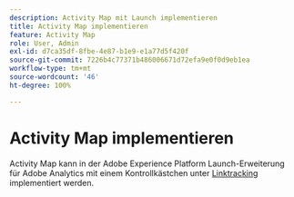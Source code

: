 ```yaml
---
description: Activity Map mit Launch implementieren
title: Activity Map implementieren
feature: Activity Map
role: User, Admin
exl-id: d7ca35df-8fbe-4e87-b1e9-e1a77d5f420f
source-git-commit: 7226b4c77371b486006671d72efa9e0f0d9eb1ea
workflow-type: tm+mt
source-wordcount: '46'
ht-degree: 100%

---
```


# Activity Map implementieren

Activity Map kann in der Adobe Experience Platform Launch-Erweiterung für Adobe Analytics mit einem Kontrollkästchen unter [Linktracking](https://experienceleague.adobe.com/docs/launch/using/extensions-ref/adobe-extension/analytics-extension/overview.html?lang=de#link-tracking) implementiert werden.